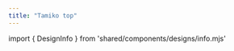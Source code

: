 ```yaml
---
title: "Tamiko top"
---
```


import { DesignInfo } from 'shared/components/designs/info.mjs'

<DesignInfo design='tamiko' docs />


